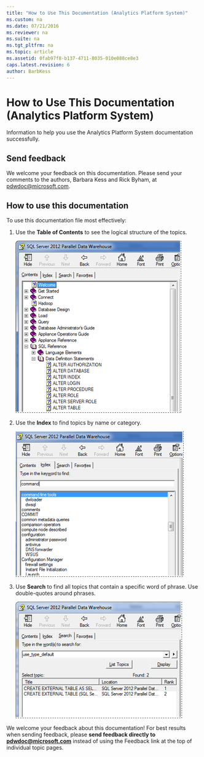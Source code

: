 ```yaml
---
title: "How to Use This Documentation (Analytics Platform System)"
ms.custom: na
ms.date: 07/21/2016
ms.reviewer: na
ms.suite: na
ms.tgt_pltfrm: na
ms.topic: article
ms.assetid: 0fab97f8-b137-4711-8035-010e088ce8e3
caps.latest.revision: 6
author: BarbKess
---
```

# How to Use This Documentation (Analytics Platform System)
Information to help you use the Analytics Platform System documentation successfully.  
  
## Send feedback  
We welcome your feedback on this documentation. Please send your comments to the authors, Barbara Kess and Rick Byham, at pdwdoc@microsoft.com.  
  
## How to use this documentation  
To use this documentation file most effectively:  
  
1.  Use the **Table of Contents** to see the logical structure of the topics.  
  
    ![Table of Contents for SQLServerPDW.chm](../mpp/media/SQL_Server_PDW_DOC_TOC.png "SQL_Server_PDW_DOC_TOC")  
  
2.  Use the **Index** to find topics by name or category.  
  
    ![Index for SQLServerPDW.chm](../mpp/media/SQL_Server_PDW_Doc_Index.png "SQL_Server_PDW_Doc_Index")  
  
3.  Use **Search** to find all topics that contain a specific word of phrase. Use double-quotes around phrases.  
  
    ![Search in SQLServerPDW.chm](../mpp/media/SQL_Server_PDW_Doc_Search.png "SQL_Server_PDW_Doc_Search")  
  
We welcome your feedback about this documentation! For best results when sending feedback, please **send feedback directly to pdwdoc@microsoft.com** instead of using the Feedback link at the top of individual topic pages.  
  
